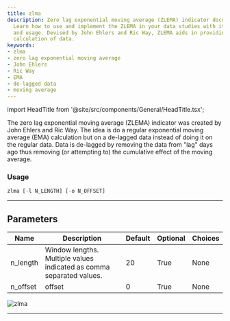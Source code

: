 ```yaml
---
title: zlma
description: Zero lag exponential moving average (ZLEMA) indicator documentation.
  Learn how to use and implement the ZLEMA in your data studies with its parameters
  and usage. Devised by John Ehlers and Ric Way, ZLEMA aids in providing a de-lagged
  calculation of data.
keywords:
- zlma
- zero lag exponential moving average
- John Ehlers
- Ric Way
- EMA
- de-lagged data
- moving average
---
```


import HeadTitle from '@site/src/components/General/HeadTitle.tsx';

<HeadTitle title="zlma - Ta - Etf - Reference | OpenBB Terminal Docs" />

The zero lag exponential moving average (ZLEMA) indicator was created by John Ehlers and Ric Way. The idea is do a regular exponential moving average (EMA) calculation but on a de-lagged data instead of doing it on the regular data. Data is de-lagged by removing the data from "lag" days ago thus removing (or attempting to) the cumulative effect of the moving average.

### Usage

```python
zlma [-l N_LENGTH] [-o N_OFFSET]
```

---

## Parameters

| Name | Description | Default | Optional | Choices |
| ---- | ----------- | ------- | -------- | ------- |
| n_length | Window lengths. Multiple values indicated as comma separated values. | 20 | True | None |
| n_offset | offset | 0 | True | None |

![zlma](https://user-images.githubusercontent.com/46355364/154312786-bc60268b-9da9-4fd9-bed6-fc95f5560075.png)

---
